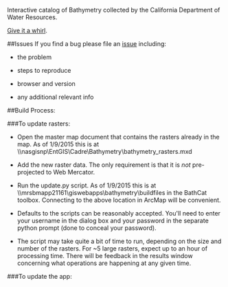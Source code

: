 Interactive catalog of Bathymetry collected by the California Department of Water Resources.


[Give it a whirl](https://gis.water.ca.gov/app/bathymetry).


##Issues
If you find a bug please file an [issue](https://github.com/wpears/BathCat/issues) including:

- the problem

- steps to reproduce

- browser and version

- any additional relevant info

##Build Process:

###To update rasters:
  
  - Open the master map document that contains the rasters already in the map. As of 1/9/2015 this is at \\\\nasgisnp\EntGIS\Cadre\Bathymetry\bathymetry_rasters.mxd

  - Add the new raster data. The only requirement is that it is *not* pre-projected to Web Mercator.

  - Run the update.py script. As of 1/9/2015 this is at \\\\mrsbmapp21161\giswebapps\bathymetry\buildfiles in the BathCat toolbox. Connecting to the above location in ArcMap will be convenient.

  - Defaults to the scripts can be reasonably accepted. You'll need to enter your username in the dialog box and your password in the separate python prompt (done to conceal your password).

  - The script may take quite a bit of time to run, depending on the size and number of the rasters. For ~5 large rasters, expect up to an hour of processing time. There will be feedback in the results window concerning what operations are happening at any given time.

###To update the app:

